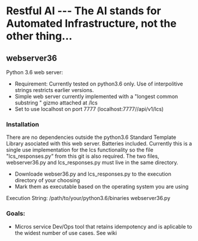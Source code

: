 # Restful AI --- The AI stands for Automated Infrastructure, not the other thing...
## webserver36
Python 3.6 web server:
- Requirement: Currently tested on python3.6 only. Use of interpolitive strings restricts earlier versions.
- Simple web server currently implemented with a "longest common substring " gizmo attached at /lcs
- Set to use localhost on port 7777 (localhost:7777//api/v1/lcs)

### Installation
There are no dependencies outside the python3.6 Standard Template Library asociated with this web server. 
Batteries included.
Currently this is a single use implementation for the lcs functionality so the file "lcs_responses.py" from this git is also required. The two files, webserver36.py and lcs_responses.py must live in the same directory.

- Downloade webser36.py and lcs_responses.py to the execution directory of your choosing
- Mark them as executable based on the operating system you are using

Execution String: /path/to/your/python3.6/binaries webserver36.py

### Goals:
- Micros service Dev/Ops tool that retains idempotency and is aplicable to the widest number of use cases. See wiki

